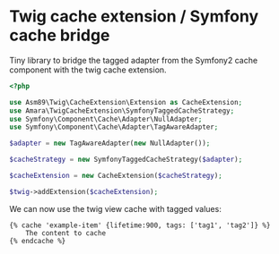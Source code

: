 Twig cache extension / Symfony cache bridge
===========================================

Tiny library to bridge the tagged adapter from the Symfony2 cache component with 
the twig cache extension.

```php
<?php

use Asm89\Twig\CacheExtension\Extension as CacheExtension;
use Amara\TwigCacheExtension\SymfonyTaggedCacheStrategy;
use Symfony\Component\Cache\Adapter\NullAdapter;
use Symfony\Component\Cache\Adapter\TagAwareAdapter;

$adapter = new TagAwareAdapter(new NullAdapter());

$cacheStrategy = new SymfonyTaggedCacheStrategy($adapter);

$cacheExtension = new CacheExtension($cacheStrategy);

$twig->addExtension($cacheExtension);
```

We can now use the twig view cache with tagged values:

```jinja
{% cache 'example-item' {lifetime:900, tags: ['tag1', 'tag2']} %}
    The content to cache
{% endcache %}
```
  